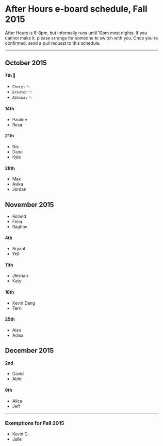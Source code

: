 # After Hours e-board schedule, Fall 2015

After Hours is 6-8pm, but informally runs until 10pm most nights. If you cannot make it, please arrange for someone to switch with you. Once you're confirmed, send a pull request to this schedule.

----

## October 2015

#### 7th :information_desk_person:

- `Cheryl` :sparkles:
- `Brenton` :sparkles:
- `Abhinav` :sparkles:

#### 14th

- Pauline
- Rosa

#### 21th

- Nic
- Dana
- Kyle

#### 28th

- Max
- Avika
- Jordan

## November 2015

- Roland
- Freia
- Raghav

#### 4th

- Bryant
- Yeli

#### 11th

- Jhishan
- Katy

#### 18th

- Kevin Dang
- Terri

#### 25th

- Alan
- Adisa

## December 2015

#### 2nd

- David
- Abhi

#### 9th

- Alice
- Jeff

----

### Exemptions for Fall 2015

- Kevin C.
- Julie
